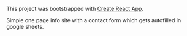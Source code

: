 This project was bootstrapped with [Create React App](https://github.com/facebookincubator/create-react-app).

Simple one page info site with a contact form which gets autofilled in google sheets.
